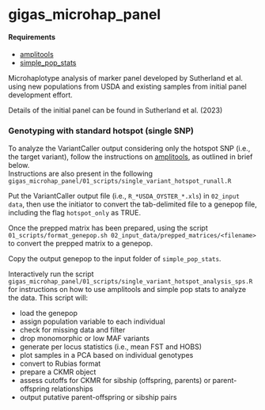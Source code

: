 # gigas_microhap_panel

#### Requirements 
- [amplitools](https://github.com/bensutherland/amplitools)       
- [simple_pop_stats](https://github.com/bensutherland/simple_pop_stats/tree/master)     


Microhaplotype analysis of marker panel developed by Sutherland et al. using new populations from USDA and existing samples from initial panel development effort.

Details of the initial panel can be found in Sutherland et al. (2023)


### Genotyping with standard hotspot (single SNP)
To analyze the VariantCaller output considering only the hotspot SNP (i.e., the target variant), follow the instructions on [amplitools](https://github.com/bensutherland/amplitools), as outlined in brief below.      
Instructions are also present in the following `gigas_microhap_panel/01_scripts/single_variant_hotspot_runall.R`       

Put the VariantCaller output file (i.e., `R_*USDA_OYSTER_*.xls`) in `02_input data`, then use the initiator to convert the tab-delimited file to a genepop file, including the flag `hotspot_only` as TRUE.      

Once the prepped matrix has been prepared, using the script `01_scripts/format_genepop.sh 02_input_data/prepped_matrices/<filename>` to convert the prepped matrix to a genepop.      

Copy the output genepop to the input folder of `simple_pop_stats`.    

Interactively run the script `gigas_microhap_panel/01_scripts/single_variant_hotspot_analysis_sps.R` for instructions on how to use amplitools and simple pop stats to analyze the data. This script will:      
- load the genepop
- assign population variable to each individual
- check for missing data and filter
- drop monomorphic or low MAF variants
- generate per locus statistics (i.e., mean FST and HOBS)
- plot samples in a PCA based on individual genotypes 
- convert to Rubias format
- prepare a CKMR object
- assess cutoffs for CKMR for sibship (offspring, parents) or parent-offspring relationships
- output putative parent-offspring or sibship pairs

